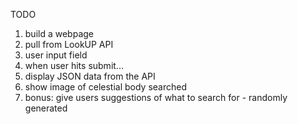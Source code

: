 TODO

1. build a webpage
2. pull from LookUP API
3. user input field
4. when user hits submit...
5. display JSON data from the API
6. show image of celestial body searched
7. bonus: give users suggestions of what to search for - randomly generated
